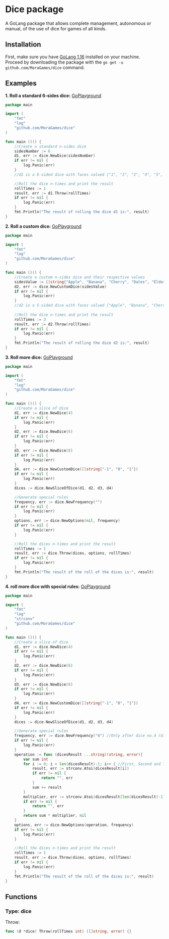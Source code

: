 # Dice package
A GoLang package that allows complete management, autonomous or manual, of the use of dice for games of all kinds.

## Installation
First, make sure you have [GoLang 1.16](https://golang.org/doc/install) installed on your machine.<br>
Proceed by downloading the package with the `go get -u github.com/MoraGames/dice` command.<br>

## Examples
**1. Roll a standard 6-sides dice:** [GoPlayground](https://play.golang.org/p/JZ5slbKhCtI)
```Go
package main

import (
	"fmt"
	"log"
	"github.com/MoraGames/dice"
)

func main ()() {
	//Create a standard n-sides dice
	sidesNumber := 6
	d1, err := dice.NewDice(sidesNumber)
	if err != nil {
		log.Panic(err)
	}
	//d1 is a 6-sided dice with faces valued ["1", "2", "3", "4", "5", "6"].

	//Roll the dice n-times and print the result
	rollTimes := 1
	result, err := d1.Throw(rollTimes)
	if err != nil {
		log.Panic(err)
	}
	fmt.Println("The result of rolling the dice d1 is:", result)
}
```
**2. Roll a custom dice:** [GoPlayground](https://play.golang.org/p/LYxP8DfyVdu)
```Go
package main

import (
	"fmt"
	"log"
	"github.com/MoraGames/dice"
)

func main ()() {
	//Create a custom n-sides dice and their respective values
	sidesValue := []string{"Apple", "Banana", "Cherry", "Dates", "Elderberry"}
	d2, err := dice.NewCustomDice(sidesValue)
	if err != nil {
		log.Panic(err)
	}
	//d2 is a 5-sided dice with faces valued ["Apple", "Banana", "Cherry", "Dates", "Elderberry"]
	
	//Roll the dice n-times and print the result
	rollTimes := 3
	result, err := d2.Throw(rollTimes)
	if err != nil {
		log.Panic(err)
	}
	fmt.Println("The result of rolling the dice d2 is:", result)
}
```
**3. Roll more dice:** [GoPlayground]()
```Go
package main

import (
	"fmt"
	"log"
	"github.com/MoraGames/dice"
)

func main ()() {
	//Create a slice of dice
	d1, err := dice.NewDice(4)
	if err != nil {
		log.Panic(err)
	}
	d2, err := dice.NewDice(6)
	if err != nil {
		log.Panic(err)
	}
	d3, err := dice.NewDice(8)
	if err != nil {
		log.Panic(err)
	}
	d4, err := dice.NewCustomDice([]string{"-1", "0", "1"})
	if err != nil {
		log.Panic(err)
	}
	dices := dice.NewSliceOfDice(d1, d2, d3, d4)

	//Generate special rules
	frequency, err := dice.NewFrequency("")
	if err != nil {
		log.Panic(err)
	}
	options, err := dice.NewOptions(nil, frequency)
	if err != nil {
		log.Panic(err)
	}

	//Roll the dices n-times and print the result
	rollTimes := 1
	result, err := dice.Throw(dices, options, rollTimes)
	if err != nil {
		log.Panic(err)
	}
	fmt.Println("The result of the roll of the dices is:", result)
}
```
**4. roll more dice with special rules:** [GoPlayground]()
```Go
package main

import (
	"fmt"
	"log"
	"strconv"
	"github.com/MoraGames/dice"
)

func main ()() {
	//Create a slice of dice
	d1, err := dice.NewDice(4)
	if err != nil {
		log.Panic(err)
	}
	d2, err := dice.NewDice(6)
	if err != nil {
		log.Panic(err)
	}
	d3, err := dice.NewDice(8)
	if err != nil {
		log.Panic(err)
	}
	d4, err := dice.NewCustomDice([]string{"-1", "0", "1"})
	if err != nil {
		log.Panic(err)
	}
	dices := dice.NewSliceOfDice(d1, d2, d3, d4)

	//Generate special rules
	frequency, err := dice.NewFrequency("4") //Only after dice no.4 (dices[3])
	if err != nil {
		log.Panic(err)
	}
	operation := func (dicesResult ...string)(string, error){
		var sum int
		for i := 0; i < len(dicesResult)-1; i++ { //First, Second and Third dices
			result, err := strconv.Atoi(dicesResult[i])
			if err != nil {
				return "", err
			}
			sum += result
		}
		moltiplier, err := strconv.Atoi(dicesResult[len(dicesResult)-1]) //Fourth dice
		if err != nil {
			return "", err
		}
		return sum * moltiplier, nil
	}
	options, err := dice.NewOptions(operation, frequency)
	if err != nil {
		log.Panic(err)
	}

	//Roll the dices n-times and print the result
	rollTimes := 1
	result, err := dice.Throw(dices, options, rollTimes)
	if err != nil {
		log.Panic(err)
	}
	fmt.Println("The result of the roll of the dices is:", result)
}
```
## Functions
### Type: dice
Throw:
```Go
func (d *dice) Throw(rollTimes int) ([]string, error) {}
```